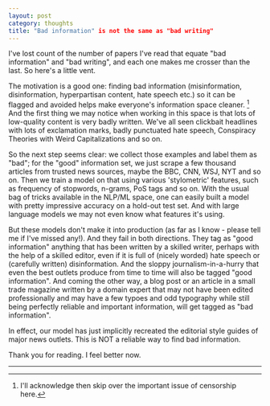 ```yaml
---
layout: post
category: thoughts
title: "Bad information" is not the same as "bad writing"
---
```


I've lost count of the number of papers I've read that equate "bad information" and "bad writing", and each one makes me crosser than the last. So here's a little vent.

The motivation is a good one: finding bad information (misinformation, disinformation, hyperpartisan content, hate speech etc.) so it can be flagged and avoided helps make everyone's information space cleaner. [^1]  And the first thing we may notice when working in this space is that lots of low-quality content is very badly written. We've all seen clickbait headlines with lots of exclamation marks, badly punctuated hate speech, Conspiracy Theories with Weird Capitalizations and so on.

So the next step seems clear: we collect those examples and label them as "bad"; for the "good" information set, we just scrape a few thousand articles from trusted news sources, maybe the BBC, CNN, WSJ, NYT and so on. Then we train a model on that using various 'stylometric' features, such as frequency of stopwords, n-grams, PoS tags and so on. With the usual bag of tricks available in the NLP/ML space, one can easily built a model with pretty impressive accuracy on a hold-out test set. And with large language models we may not even know what features it's using.

But these models don't make it into production (as far as I know - please tell me if I've missed any!). And they fail in both directions. They tag as "good information" anything that has been written by a skilled writer, perhaps with the help of a skilled editor, even if it is full of (nicely worded) hate speech or (carefully written) disinformation. And the sloppy journalism-in-a-hurry that even the best outlets produce from time to time will also be tagged "good information". And coming the other way, a blog post or an article in a small trade magazine written by a domain expert that may not have been edited professionally and may have a few typoes and odd typography while still being perfectly reliable and important information, will get tagged as "bad information". 

In effect, our model has just implicitly recreated the editorial style guides of major news outlets. This is NOT a reliable way to find bad information.

Thank you for reading. I feel better now.


----
[^1]: I'll acknowledge then skip over the important issue of censorship here.